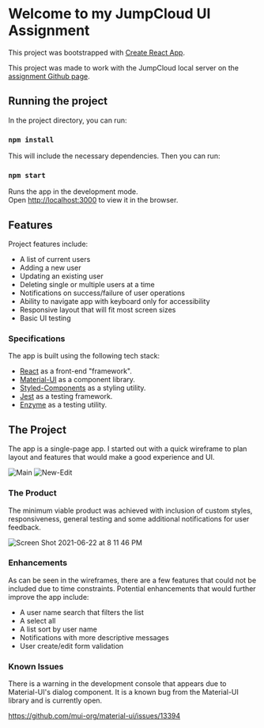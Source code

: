 # Welcome to my JumpCloud UI Assignment

This project was bootstrapped with [Create React App](https://github.com/facebook/create-react-app).

This project was made to work with the JumpCloud local server on the [assignment Github page](https://github.com/TheJumpCloud/jumpcloud-ui-assignment).

## Running the project

In the project directory, you can run:

### `npm install`

This will include the necessary dependencies. Then you can run:

### `npm start`

Runs the app in the development mode.\
Open [http://localhost:3000](http://localhost:3000) to view it in the browser.

## Features

Project features include:

- A list of current users
- Adding a new user
- Updating an existing user
- Deleting single or multiple users at a time
- Notifications on success/failure of user operations
- Ability to navigate app with keyboard only for accessibility
- Responsive layout that will fit most screen sizes
- Basic UI testing

### Specifications

The app is built using the following tech stack:

- [React](https://reactjs.org/) as a front-end "framework".
- [Material-UI](https://material-ui.com/) as a component library.
- [Styled-Components](https://styled-components.com/) as a styling utility.
- [Jest](https://jestjs.io/) as a testing framework.
- [Enzyme](https://enzymejs.github.io/enzyme/) as a testing utility.

## The Project

The app is a single-page app. I started out with a quick wireframe to plan layout and features that would make a good experience and UI.

![Main](https://user-images.githubusercontent.com/17993027/123185902-d53b4880-d44b-11eb-9901-0ee607f7a9a5.png)
![New-Edit](https://user-images.githubusercontent.com/17993027/123185912-d9676600-d44b-11eb-81c1-e6fe86503caf.png)

### The Product

The minimum viable product was achieved with inclusion of custom styles, responsiveness, general testing and some additional notifications for user feedback.

![Screen Shot 2021-06-22 at 8 11 46 PM](https://user-images.githubusercontent.com/17993027/123201921-8354eb80-d468-11eb-9747-8f88e377b515.png)

### Enhancements

As can be seen in the wireframes, there are a few features that could not be included due to time constraints. Potential enhancements that would further improve the app include:

- A user name search that filters the list
- A select all
- A list sort by user name
- Notifications with more descriptive messages
- User create/edit form validation

### Known Issues

There is a warning in the development console that appears due to Material-UI's dialog component. It is a known bug from the Material-UI library and is currently open.

https://github.com/mui-org/material-ui/issues/13394
